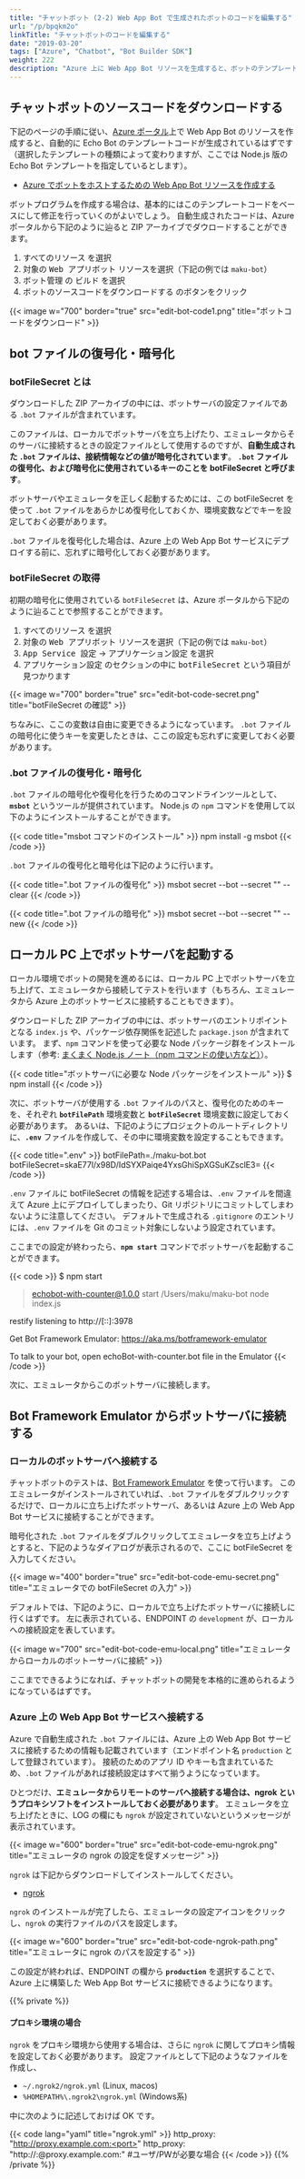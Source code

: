 ```yaml
---
title: "チャットボット (2-2) Web App Bot で生成されたボットのコードを編集する"
url: "/p/bpqkm2o"
linkTitle: "チャットボットのコードを編集する"
date: "2019-03-20"
tags: ["Azure", "Chatbot", "Bot Builder SDK"]
weight: 222
description: "Azure 上に Web App Bot リソースを生成すると、ボットのテンプレートコードが生成されます。ここでは、そのコードを編集する方法を説明します。"
---
```


チャットボットのソースコードをダウンロードする
----

下記のページの手順に従い、[Azure ポータル](https://portal.azure.com/)上で Web App Bot のリソースを作成すると、自動的に Echo Bot のテンプレートコードが生成されているはずです（選択したテンプレートの種類によって変わりますが、ここでは Node.js 版の Echo Bot テンプレートを指定しているとします）。

- [Azure でボットをホストするための Web App Bot リソースを作成する](/p/tttou4o)

ボットプログラムを作成する場合は、基本的にはこのテンプレートコードをベースにして修正を行っていくのがよいでしょう。
自動生成されたコードは、Azure ポータルから下記のように辿ると ZIP アーカイブでダウロードすることができます。

1. <samp>すべてのリソース</samp> を選択
2. 対象の <samp>Web アプリボット</samp> リソースを選択（下記の例では `maku-bot`）
3. <samp>ボット管理</samp> の <samp>ビルド</samp> を選択
4. <samp>ボットのソースコードをダウンロードする</samp> のボタンをクリック

{{< image w="700" border="true" src="edit-bot-code1.png" title="ボットコードをダウンロード" >}}


bot ファイルの復号化・暗号化
----

### botFileSecret とは

ダウンロードした ZIP アーカイブの中には、ボットサーバの設定ファイルである `.bot` ファイルが含まれています。

このファイルは、ローカルでボットサーバを立ち上げたり、エミュレータからそのサーバに接続するときの設定ファイルとして使用するのですが、**自動生成された `.bot` ファイルは、接続情報などの値が暗号化されています**。
**`.bot` ファイルの復号化、および暗号化に使用されているキーのことを botFileSecret と呼びます**。

ボットサーバやエミュレータを正しく起動するためには、この botFileSecret を使って `.bot` ファイルをあらかじめ復号化しておくか、環境変数などでキーを設定しておく必要があります。

`.bot` ファイルを復号化した場合は、Azure 上の Web App Bot サービスにデプロイする前に、忘れずに暗号化しておく必要があります。


### botFileSecret の取得

初期の暗号化に使用されている `botFileSecret` は、Azure ポータルから下記のように辿ることで参照することができます。

1. <samp>すべてのリソース</samp> を選択
2. 対象の <samp>Web アプリボット</samp> リソースを選択（下記の例では `maku-bot`）
3. <samp>App Service 設定</samp> → <samp>アプリケーション設定</samp> を選択
4. <samp>アプリケーション設定</samp> のセクションの中に <samp>botFileSecret</samp> という項目が見つかります

{{< image w="700" border="true" src="edit-bot-code-secret.png" title="botFileSecret の確認" >}}

ちなみに、ここの変数は自由に変更できるようになっています。
`.bot` ファイルの暗号化に使うキーを変更したときは、ここの設定も忘れずに変更しておく必要があります。

### .bot ファイルの復号化・暗号化

`.bot` ファイルの暗号化や復号化を行うためのコマンドラインツールとして、**`msbot`** というツールが提供されています。
Node.js の `npm` コマンドを使用して以下のようにインストールすることができます。

{{< code title="msbot コマンドのインストール" >}}
npm install -g msbot
{{< /code >}}

`.bot` ファイルの復号化と暗号化は下記のように行います。

{{< code title=".bot ファイルの復号化" >}}
msbot secret --bot <bot-file> --secret "<bot-file-secret>" --clear
{{< /code >}}

{{< code title=".bot ファイルの暗号化" >}}
msbot secret --bot <bot-file> --secret "<bot-file-secret>" --new
{{< /code >}}



ローカル PC 上でボットサーバを起動する
----

ローカル環境でボットの開発を進めるには、ローカル PC 上でボットサーバを立ち上げて、エミュレータから接続してテストを行います（もちろん、エミュレータから Azure 上のボットサービスに接続することもできます）。

ダウンロードした ZIP アーカイブの中には、ボットサーバのエントリポイントとなる `index.js` や、パッケージ依存関係を記述した `package.json` が含まれています。
まず、`npm` コマンドを使って必要な Node パッケージ群をインストールします（参考: [まくまく Node.js ノート（npm コマンドの使い方など）](https://maku77.github.io/nodejs/)）。

{{< code title="ボットサーバに必要な Node パッケージをインストール" >}}
$ npm install
{{< /code >}}

次に、ボットサーバが使用する `.bot` ファイルのパスと、復号化のためのキーを、それぞれ **`botFilePath`** 環境変数と **`botFileSecret`** 環境変数に設定しておく必要があります。
あるいは、下記のようにプロジェクトのルートディレクトリに、**`.env`** ファイルを作成して、その中に環境変数を設定することもできます。

{{< code title=".env" >}}
botFilePath=./maku-bot.bot
botFileSecret=skaE77l/x98D/IdSYXPaiqe4YxsGhiSpXGSuKZsclE3=
{{< /code >}}

`.env` ファイルに botFileSecret の情報を記述する場合は、`.env` ファイルを間違えて Azure 上にデプロイしてしまったり、Git リポジトリにコミットしてしまわないように注意してください。
デフォルトで生成される `.gitignore` のエントリには、`.env` ファイルを Git のコミット対象にしないよう設定されています。

ここまでの設定が終わったら、**`npm start`** コマンドでボットサーバを起動することができます。

{{< code >}}
$ npm start

> echobot-with-counter@1.0.0 start /Users/maku/maku-bot
> node index.js

restify listening to http://[::]:3978

Get Bot Framework Emulator: https://aka.ms/botframework-emulator

To talk to your bot, open echoBot-with-counter.bot file in the Emulator
{{< /code >}}

次に、エミュレータからこのボットサーバに接続します。


Bot Framework Emulator からボットサーバに接続する
----

### ローカルのボットサーバへ接続する

チャットボットのテストは、[Bot Framework Emulator](https://github.com/Microsoft/BotFramework-Emulator) を使って行います。
このエミュレータがインストールされていれば、`.bot` ファイルをダブルクリックするだけで、ローカルに立ち上げたボットサーバ、あるいは Azure 上の Web App Bot サービスに接続することができます。

暗号化された `.bot` ファイルをダブルクリックしてエミュレータを立ち上げようとすると、下記のようなダイアログが表示されるので、ここに botFileSecret を入力してください。

{{< image w="400" border="true" src="edit-bot-code-emu-secret.png" title="エミュレータでの botFileSecret の入力" >}}

デフォルトでは、下記のように、ローカルで立ち上げたボットサーバに接続しに行くはずです。
左に表示されている、ENDPOINT の `development` が、ローカルへの接続設定を表しています。

{{< image w="700" src="edit-bot-code-emu-local.png" title="エミュレータからローカルのボットーサーバに接続" >}}

ここまでできるようになれば、チャットボットの開発を本格的に進められるようになっているはずです。

### Azure 上の Web App Bot サービスへ接続する

Azure で自動生成された `.bot` ファイルには、Azure 上の Web App Bot サービスに接続するための情報も記載されています（エンドポイント名 `production` として登録されています）。
接続のためのアプリ ID やキーも含まれているため、`.bot` ファイルがあれば接続設定はすべて揃うようになっています。

ひとつだけ、**エミュレータからリモートのサーバへ接続する場合は、ngrok というプロキシソフトをインストールしておく必要があります**。
エミュレータを立ち上げたときに、LOG の欄にも `ngrok` が設定されていないというメッセージが表示されています。

{{< image w="600" border="true" src="edit-bot-code-emu-ngrok.png" title="エミュレータの ngrok の設定を促すメッセージ" >}}

`ngrok` は下記からダウンロードしてインストールしてください。

- [ngrok](https://ngrok.com/)

`ngrok` のインストールが完了したら、エミュレータの設定アイコンをクリックし、`ngrok` の実行ファイルのパスを設定します。

{{< image w="600" border="true" src="edit-bot-code-ngrok-path.png" title="エミュレータに ngrok のパスを設定する" >}}

この設定が終われば、ENDPOINT の欄から **`production`** を選択することで、Azure 上に構築した Web App Bot サービスに接続できるようになります。


{{% private %}}
#### プロキシ環境の場合

`ngrok` をプロキシ環境から使用する場合は、さらに `ngrok` に関してプロキシ情報を設定しておく必要があります。
設定ファイルとして下記のようなファイルを作成し、

- `~/.ngrok2/ngrok.yml` (Linux, macos)
- `%HOMEPATH%\.ngrok2\ngrok.yml` (Windows系)

中に次のように記述しておけば OK です。

{{< code lang="yaml" title="ngrok.yml" >}}
http_proxy: "http://proxy.example.com:<port>"
http_proxy: "http://<user>:<password>@proxy.example.com:<port>"  #ユーザ/PWが必要な場合
{{< /code >}}
{{% /private %}}

